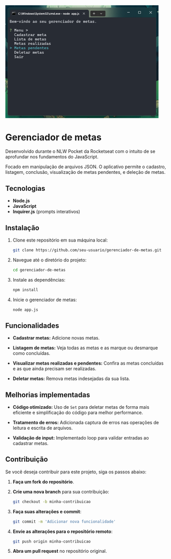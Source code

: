 <div aling="center">  
    <img src="./src/assets/screenshot.png" width="480px" />
</div>

# Gerenciador de metas

Desenvolvido durante o NLW Pocket da Rocketseat com o intuito de se aprofundar nos fundamentos do JavaScript.

Focado em manipulação de arquivos JSON. O aplicativo permite o cadastro, listagem, conclusão, visualização de metas pendentes, e deleção de metas.

## Tecnologias

- **Node.js**
- **JavaScript**
- **Inquirer.js** (prompts interativos)

## Instalação

1. Clone este repositório em sua máquina local:
    ```bash
    git clone https://github.com/seu-usuario/gerenciador-de-metas.git
    ```
2. Navegue até o diretório do projeto:
    ```bash
    cd gerenciador-de-metas
    ```
3. Instale as dependências:
    ```bash
    npm install
    ```
4. Inicie o gerenciador de metas:
    ```bash
    node app.js
    ```

## Funcionalidades

- **Cadastrar metas:** Adicione novas metas.

- **Listagem de metas:** Veja todas as metas e as marque ou desmarque como concluídas.

- **Visualizar metas realizadas e pendentes:** Confira as metas concluídas e as que ainda precisam ser realizadas.

- **Deletar metas:** Remova metas indesejadas da sua lista.

## Melhorias implementadas

- **Código otimizado:** Uso de `Set` para deletar metas de forma mais eficiente e simplificação do código para melhor performance.

- **Tratamento de erros:** Adicionada captura de erros nas operações de leitura e escrita de arquivos.

- **Validação de input:** Implementado loop para validar entradas ao cadastrar metas.

## Contribuição

Se você deseja contribuir para este projeto, siga os passos abaixo:

1. **Faça um fork do repositório**.

2. **Crie uma nova branch** para sua contribuição:
   ```bash
   git checkout -b minha-contribuicao
   ```
3. **Faça suas alterações e commit**:
   ```bash
   git commit -m 'Adicionar nova funcionalidade'
   ```
4. **Envie as alterações para o repositório remoto**:
   ```bash
   git push origin minha-contribuicao
   ```
5. **Abra um pull request** no repositório original.
